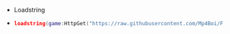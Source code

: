 - Loadstring
- ```lua
  loadstring(game:HttpGet("https://raw.githubusercontent.com/Mp4Boi/FEAnchor/refs/heads/main/TOMQArchive.lua"))()
  ```
